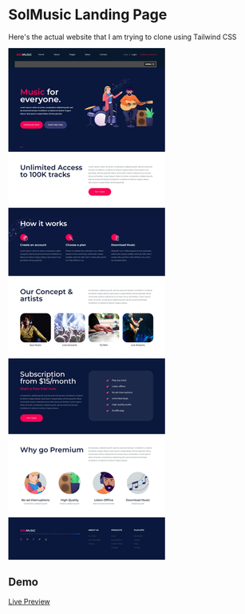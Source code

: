 # SolMusic Landing Page

Here's the actual website that I am trying to clone using Tailwind CSS

![Alt text](/images/screen.jpeg?raw=true)

## Demo

[Live Preview](https://solmusic-landing-page-hassancodess.netlify.app/)
